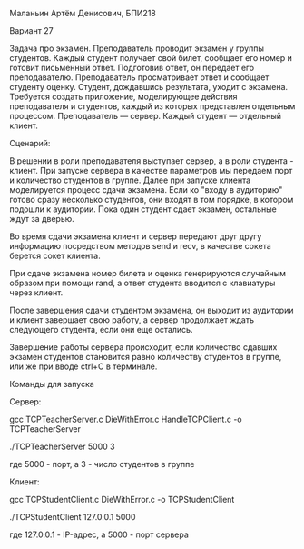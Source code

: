 Маланьин Артём Денисович, БПИ218


Вариант 27

Задача про экзамен. Преподаватель проводит экзамен у группы студентов. Каждый студент получает свой билет, сообщает его
номер и готовит письменный ответ. Подготовив ответ, он передает его преподавателю. Преподаватель просматривает ответ и сообщает студенту оценку. Студент, дождавшись результата, уходит с
экзамена. Требуется создать приложение, моделирующее
действия преподавателя и студентов, каждый из которых представлен отдельным процессом. Преподаватель —
сервер. Каждый студент — отдельный клиент.


Сценарий:

В решении в роли преподавателя выступает сервер, а в роли студента - клиент.
При запуске сервера в качестве параметров мы передаем порт и количество студентов в группе.
Далее при запуске клиента моделируется процесс сдачи экзамена. Если ко "входу в аудиторию" готово сразу несколько студентов, они входят в том порядке, в котором подошли к аудитории. Пока один студент сдает экзамен, остальные ждут за дверью.

Во время сдачи экзамена клиент и сервер передают друг другу информацию посредством методов send и recv, в качестве сокета берется сокет клиента.

При сдаче экзамена номер билета и оценка генерируются случайным образом при помощи rand, а ответ студента вводится с клавиатуры через клиент.

После завершения сдачи студентом экзамена, он выходит из аудитории и клиент завершает свою работу, а сервер продолжает ждать следующего студента, если они еще остались.

Завершение работы сервера происходит, если количество сдавших экзамен студентов становится равно количеству студентов в группе, или же при вводе ctrl+C в терминале.


Команды для запуска


Сервер:

gcc TCPTeacherServer.c DieWithError.c HandleTCPClient.c -o TCPTeacherServer

./TCPTeacherServer 5000 3

где 5000 - порт, а 3 - число студентов в группе


Клиент:

gcc TCPStudentClient.c DieWithError.c -o TCPStudentClient

./TCPStudentClient 127.0.0.1 5000

где 127.0.0.1 - IP-адрес, а 5000 - порт сервера





